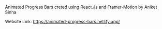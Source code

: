 Animated Progress Bars creted using React.Js and Framer-Motion by Aniket Sinha

Website Link: https://animated-progress-bars.netlify.app/